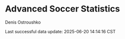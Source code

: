 # Advanced Soccer Statistics
Denis Ostroushko

<!-- gfm -->

Last successful data update: 2025-06-20 14:14:16 CST
